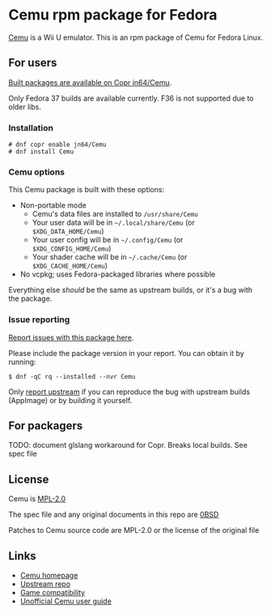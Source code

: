 # Cemu rpm package for Fedora

[Cemu](https://cemu.info/) is a Wii U emulator.
This is an rpm package of Cemu for Fedora Linux.

## For users

[Built packages are available on Copr jn64/Cemu](https://copr.fedorainfracloud.org/coprs/jn64/Cemu/).

Only Fedora 37 builds are available currently. F36 is not supported due to older libs.

### Installation

```shell
# dnf copr enable jn64/Cemu
# dnf install Cemu
```

### Cemu options

This Cemu package is built with these options:

- Non-portable mode
  - Cemu's data files are installed to `/usr/share/Cemu`
  - Your user data will be in `~/.local/share/Cemu` (or `$XDG_DATA_HOME/Cemu`)
  - Your user config will be in `~/.config/Cemu` (or `$XDG_CONFIG_HOME/Cemu`)
  - Your shader cache will be in `~/.cache/Cemu` (or `$XDG_CACHE_HOME/Cemu`)
- No vcpkg; uses Fedora-packaged libraries where possible

Everything else *should* be the same as upstream builds, or it's a bug with the package.

### Issue reporting

[Report issues with this package here](https://github.com/jn64/Cemu-rpm/issues).

Please include the package version in your report. You can obtain it by running:

```shell
$ dnf -qC rq --installed --nvr Cemu
```

Only [report upstream](https://github.com/cemu-project/Cemu) if you can reproduce the bug with upstream builds (AppImage) or by building it yourself.

## For packagers

TODO: document glslang workaround for Copr. Breaks local builds. See spec file

## License

Cemu is [MPL-2.0](https://spdx.org/licenses/MPL-2.0.html)

The spec file and any original documents in this repo are [0BSD](https://spdx.org/licenses/0BSD.html)

Patches to Cemu source code are MPL-2.0 or the license of the original file

## Links

- [Cemu homepage](https://cemu.info/)
- [Upstream repo](https://github.com/cemu-project/Cemu)
- [Game compatibility](https://compat.cemu.info/)
- [Unofficial Cemu user guide](https://cemu.cfw.guide/)
